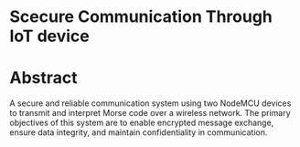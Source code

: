 # Scecure Communication Through IoT device

# Abstract
A secure and reliable communication system using two NodeMCU devices to transmit 
and interpret Morse code over a wireless network. The primary objectives of this 
system are to enable encrypted message exchange, ensure data integrity, and maintain 
confidentiality in communication.
